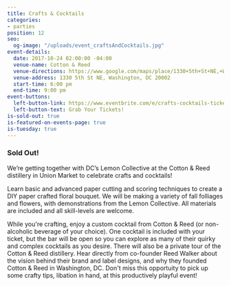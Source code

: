```yaml
---
title: Crafts & Cocktails
categories:
- parties
position: 12
seo:
  og-image: "/uploads/event_craftsAndCocktails.jpg"
event-details:
  date: 2017-10-24 02:00:00 -04:00
  venue-name: Cotton & Reed
  venue-directions: https://www.google.com/maps/place/1330+5th+St+NE,+Washington,+DC+20002/@38.9095669,-77.0000426,17z/data=!3m1!4b1!4m5!3m4!1s0x89b7b8108a2d64e5:0xa00970628abbb410!8m2!3d38.9095669!4d-76.9978539
  venue-address: 1330 5th St NE, Washington, DC 20002
  start-time: 6:00 pm
  end-time: 9:00 pm
event-buttons:
  left-button-link: https://www.eventbrite.com/e/crafts-cocktails-tickets-38418323239
  left-button-text: Grab Your Tickets!
is-sold-out: true
is-featured-on-events-page: true
is-tuesday: true
---
```


### Sold Out!

We’re getting together with DC’s Lemon Collective at the Cotton & Reed distillery in Union Market to celebrate crafts and cocktails!

Learn basic and advanced paper cutting and scoring techniques to create a DIY paper crafted floral bouquet. We will be making a variety of fall folliages and flowers, with demonstrations from the Lemon Collective. All materials are included and all skill-levels are welcome.

While you're crafting, enjoy a custom cocktail from Cotton & Reed (or non-alcoholic beverage of your choice). One cocktail is included with your ticket, but the bar will be open so you can explore as many of their quirky and complex cocktails as you desire. There will also be a private tour of the Cotton & Reed distillery. Hear directly from co-founder Reed Walker about the vision behind their brand and label designs, and why they founded Cotton & Reed in Washington, DC.
Don't miss this opportuity to pick up some crafty tips, libation in hand, at this productively playful event!